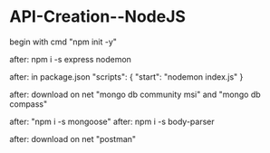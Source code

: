 # API-Creation--NodeJS

begin with cmd "npm init -y"

after: npm i -s express nodemon

after: in package.json "scripts": { "start": "nodemon index.js" }

after: download on net "mongo db community msi" and "mongo db compass"

after: "npm i -s mongoose"
after: npm i -s body-parser

after: download on net "postman"
